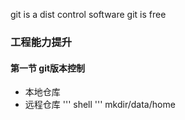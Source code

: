 git is a dist control software
git is free

### 工程能力提升
#### 第一节 git版本控制
+ 本地仓库
+ 远程仓库
'''
	shell
'''
mkdir/data/home
